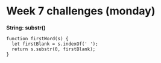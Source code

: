 # Week 7 challenges (monday)
**String: substr()**

```
function firstWord(s) {
  let firstBlank = s.indexOf(' ');
  return s.substr(0, firstBlank);
}
```
